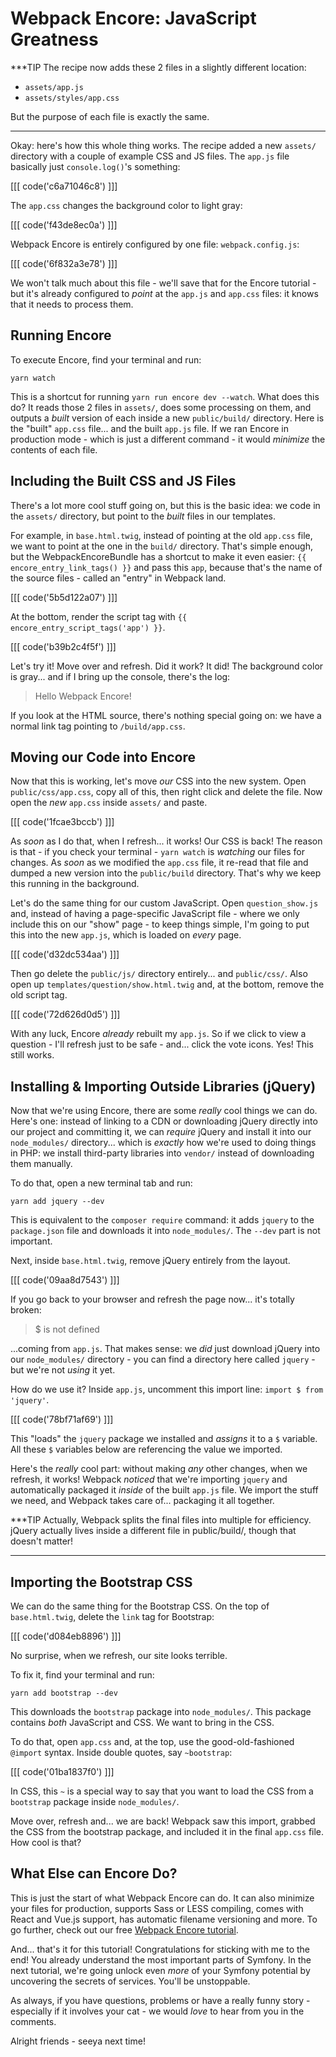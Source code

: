 # Webpack Encore: JavaScript Greatness

***TIP
The recipe now adds these 2 files in a slightly different location:
* `assets/app.js`
* `assets/styles/app.css`

But the purpose of each file is exactly the same.
***

Okay: here's how this whole thing works. The recipe added a new `assets/` directory
with a couple of example CSS and JS files. The `app.js` file basically just
`console.log()`'s something:

[[[ code('c6a71046c8') ]]]

The `app.css` changes the background color to light gray:

[[[ code('f43de8ec0a') ]]]

Webpack Encore is entirely configured by one file: `webpack.config.js`:

[[[ code('6f832a3e78') ]]]

We won't talk much about this file - we'll save that for the Encore tutorial - but 
it's already configured to *point* at the `app.js` and `app.css` files: it knows that
it needs to process them.

## Running Encore

To execute Encore, find your terminal and run:

```terminal
yarn watch
```

This is a shortcut for running `yarn run encore dev --watch`. What does this do?
It reads those 2 files in `assets/`, does some processing on them, and outputs
a *built* version of each inside a new `public/build/` directory. Here is the
"built" `app.css` file... and the built `app.js` file. If we ran Encore in production
mode - which is just a different command - it would *minimize* the contents of
each file.

## Including the Built CSS and JS Files

There's a lot more cool stuff going on, but this is the basic idea: we code in
the `assets/` directory, but point to the *built* files in our templates.

For example, in `base.html.twig`, instead of pointing at the old `app.css` file,
we want to point at the one in the `build/` directory. That's simple enough,
but the WebpackEncoreBundle has a shortcut to make it even easier:
`{{ encore_entry_link_tags() }}` and pass this `app`, because that's the name
of the source files - called an "entry" in Webpack land.

[[[ code('5b5d122a07') ]]]

At the bottom, render the script tag with `{{ encore_entry_script_tags('app') }}`.

[[[ code('b39b2c4f5f') ]]]

Let's try it! Move over and refresh. Did it work? It did! The background color
is gray... and if I bring up the console, there's the log:

> Hello Webpack Encore!

If you look at the HTML source, there's nothing special going on: we have a
normal link tag pointing to `/build/app.css`.

## Moving our Code into Encore

Now that this is working, let's move *our* CSS into the new system. Open
`public/css/app.css`, copy all of this, then right click and delete the file.
Now open the *new* `app.css` inside `assets/` and paste.

[[[ code('1fcae3bccb') ]]]

As *soon* as I do that, when I refresh... it works! Our CSS is back! The reason
is that - if you check your terminal - `yarn watch` is *watching* our files for
changes. As *soon* as we modified the `app.css` file, it re-read that file and
dumped a new version into the `public/build` directory. That's why we keep this
running in the background.

Let's do the same thing for our custom JavaScript. Open `question_show.js` and,
instead of having a page-specific JavaScript file - where we only include this on
our "show" page - to keep things simple, I'm going to put this into the new `app.js`,
which is loaded on *every* page.

[[[ code('d32dc534aa') ]]]

Then go delete the `public/js/` directory entirely... and `public/css/`. Also
open up `templates/question/show.html.twig` and, at the bottom, remove the old
script tag.

[[[ code('72d626d0d5') ]]]

With any luck, Encore *already* rebuilt my `app.js`. So if we click to view a
question - I'll refresh just to be safe - and... click the vote icons. Yes!
This still works.

## Installing & Importing Outside Libraries (jQuery)

Now that we're using Encore, there are some *really* cool things we can do.
Here's one: instead of linking to a CDN or downloading jQuery directly into our
project and committing it, we can *require* jQuery and install it into our
`node_modules/` directory... which is *exactly* how we're used to doing things
in PHP: we install third-party libraries into `vendor/` instead of downloading
them manually.

To do that, open a new terminal tab and run:

```terminal
yarn add jquery --dev
```

This is equivalent to the `composer require` command: it adds `jquery` to the
`package.json` file and downloads it into `node_modules/`. The `--dev` part is not
important.

Next, inside `base.html.twig`, remove jQuery entirely from the layout. 

[[[ code('09aa8d7543') ]]]

If you go back to your browser and refresh the page now... it's totally broken:

> $ is not defined

...coming from `app.js`. That makes sense: we *did* just download jQuery into our
`node_modules/` directory - you can find a directory here called `jquery` - but
we're not *using* it yet.

How do we use it? Inside `app.js`, uncomment this import line: 
`import $ from 'jquery'`. 

[[[ code('78bf71af69') ]]]

This "loads" the `jquery` package we installed and *assigns* it to a `$` variable. 
All these `$` variables below are referencing the value we imported.

Here's the *really* cool part: without making *any* other changes, when we refresh,
it works! Webpack *noticed* that we're importing `jquery` and automatically
packaged it *inside* of the built `app.js` file. We import the stuff we need,
and Webpack takes care of... packaging it all together.

***TIP
Actually, Webpack splits the final files into multiple for efficiency. jQuery
actually lives inside a different file in public/build/, though that doesn't matter!
***

## Importing the Bootstrap CSS

We can do the same thing for the Bootstrap CSS. On the top of `base.html.twig`,
delete the `link` tag for Bootstrap:

[[[ code('d084eb8896') ]]]

No surprise, when we refresh, our site looks terrible.

To fix it, find your terminal and run:

```terminal
yarn add bootstrap --dev
```

This downloads the `bootstrap` package into `node_modules/`. This package
contains *both* JavaScript and CSS. We want to bring in the CSS.

To do that, open `app.css` and, at the top, use the good-old-fashioned
`@import` syntax. Inside double quotes, say `~bootstrap`:

[[[ code('01ba1837f0') ]]]

In CSS, this `~` is a special way to say that you want to load the CSS from 
a `bootstrap` package inside `node_modules/`.

Move over, refresh and... we are back! Webpack saw this import, grabbed the
CSS from the bootstrap package, and included it in the final `app.css` file.
How cool is that?

## What Else can Encore Do?

This is just the start of what Webpack Encore can do. It can also
minimize your files for production, supports Sass or LESS compiling, comes with
React and Vue.js support, has automatic filename versioning and more.
To go further, check out our free
[Webpack Encore tutorial](https://symfonycasts.com/screencast/webpack-encore).

And... that's it for this tutorial! Congratulations for sticking with me to the
end! You already understand the most important parts of Symfony. In the next
tutorial, we're going unlock even *more* of your Symfony potential by uncovering
the secrets of services. You'll be unstoppable.

As always, if you have questions, problems or have a really funny story - especially
if it involves your cat - we would *love* to hear from you in the comments.

Alright friends - seeya next time!
